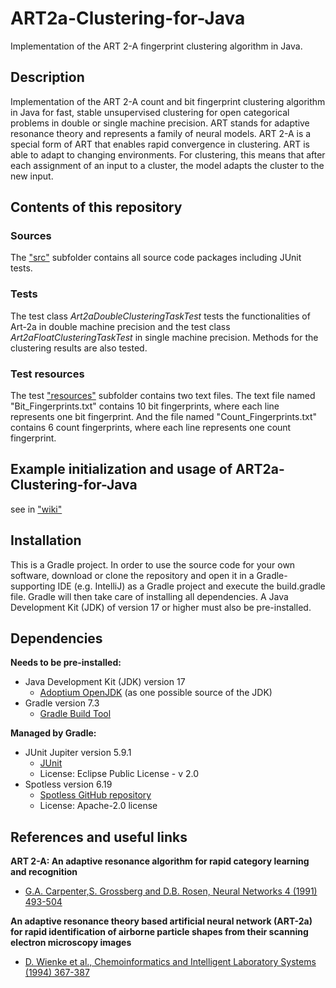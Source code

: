 # ART2a-Clustering-for-Java
Implementation of the ART 2-A fingerprint clustering algorithm in Java.

## Description
Implementation of the ART 2-A count and bit fingerprint clustering algorithm 
in Java for fast, stable unsupervised clustering for open categorical problems 
in double or single machine precision. ART stands for adaptive resonance theory and 
represents a family of neural models. ART 2-A is a special form of ART that enables 
rapid convergence in clustering. ART is able to adapt to changing environments. 
For clustering, this means that after each assignment of an input to a cluster, 
the model adapts the cluster to the new input.

## Contents of this repository
### Sources
The <a href="https://github.com/JonasSchaub/ART2a-Clustering-for-Java/tree/main/src">"src"</a> subfolder contains
all source code packages including JUnit tests.

### Tests
The test class <i>Art2aDoubleClusteringTaskTest</i> tests the functionalities of Art-2a in double machine precision
and the test class <i>Art2aFloatClusteringTaskTest</i> in single machine precision.
Methods for the clustering results are also tested.

### Test resources
The test <a href="https://github.com/JonasSchaub/ART2a-Clustering-for-Java/tree/main/src/test/resources/de/unijena/cheminf/clustering/art2a">"resources"</a> subfolder
contains two text files. The text file named "Bit_Fingerprints.txt" contains 10 bit fingerprints, where each line represents 
one bit fingerprint. And the file named "Count_Fingerprints.txt" contains 6 count fingerprints, where each line represents
one count fingerprint.

## Example initialization and usage of ART2a-Clustering-for-Java
see in <a href="https://github.com/JonasSchaub/ART2a-Clustering-for-Java/wiki">"wiki"</a>

## Installation
This is a Gradle project. In order to use the source code for your own software, download or clone the repository and
open it in a Gradle-supporting IDE (e.g. IntelliJ) as a Gradle project and execute the build.gradle file.
Gradle will then take care of installing all dependencies. A Java Development Kit (JDK) of version 17 or higher must also
be pre-installed.

## Dependencies
**Needs to be pre-installed:**
* Java Development Kit (JDK) version 17
    * [Adoptium OpenJDK](https://adoptium.net) (as one possible source of the JDK)
* Gradle version 7.3
    * [Gradle Build Tool](https://gradle.org)

**Managed by Gradle:**
* JUnit Jupiter version 5.9.1
    * [JUnit ](https://junit.org/junit5/)
    * License: Eclipse Public License - v 2.0
* Spotless version 6.19
    * [Spotless GitHub repository](https://github.com/diffplug/spotless)
    * License: Apache-2.0 license

## References and useful links
**ART 2-A: An adaptive resonance algorithm for rapid category learning and recognition**
* [ G.A. Carpenter,S. Grossberg and D.B. Rosen, Neural Networks 4 (1991) 493-504](https://www.sciencedirect.com/science/article/abs/pii/0893608091900457)

**An adaptive resonance theory based artificial neural network (ART-2a) for rapid identification of airborne 
particle shapes from their scanning electron microscopy images**
* [D. Wienke et al., Chemoinformatics and Intelligent Laboratory Systems (1994) 367-387](https://www.sciencedirect.com/science/article/abs/pii/0169743994850542)



